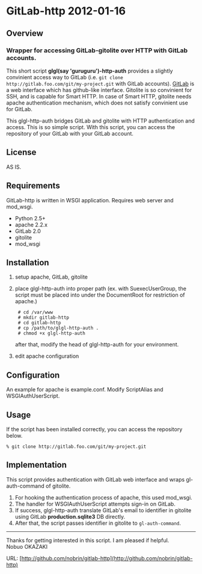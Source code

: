 GitLab-http 2012-01-16
======================

Overview
--------
### Wrapper for accessing GitLab-gitolite over HTTP with GitLab accounts.

This short script **glgl(say 'guruguru')-http-auth** provides a slightly convinient access way to GitLab (i.e. `git clone http://gitlab.foo.com/git/my-project.git` with GitLab accounts).  [GitLab](http://gitlabhq.com/) is a web interface which has github-like interface.  Gitolite is so convinient for SSH, and is capable for Smart HTTP.  In case of Smart HTTP, gitolite needs apache authentication mechanism, which does not satisfy convinient use for GitLab.

This glgl-http-auth bridges GitLab and gitolite with HTTP authentication and access. This is so simple script.
With this script, you can access the repository of your GitLab with your GitLab account.


License
-------
AS IS.


Requirements
------------
GitLab-http is written in WSGI application.  Requires web server and mod_wsgi.

- Python 2.5+
- apache 2.2.x
- GitLab 2.0
- gitolite
- mod_wsgi


Installation
------------
1. setup apache, GitLab, gitolite
2. place glgl-http-auth into proper path (ex. with SuexecUserGroup, the script must be placed into under the DocumentRoot for restriction of apache.)

        # cd /var/www
        # mkdir gitlab-http
        # cd gitlab-http
        # cp /path/to/glgl-http-auth .
        # chmod +x glgl-http-auth

   after that, modify the head of glgl-http-auth for your environment.
3. edit apache configuration


Configuration
-------------
An example for apache is example.conf.
Modify ScriptAlias and WSGIAuthUserScript.


Usage
-----
If the script has been installed correctly, you can access the repository below.

    % git clone http://gitlab.foo.com/git/my-project.git


Implementation
--------------
This script provides authentication with GitLab web interface and wraps gl-auth-command of gitolite.

1. For hooking the authentication process of apache, this used mod_wsgi.
2. The handler for WSGIAuthUserScript attempts sign-in on GitLab.
3. If success, glgl-http-auth translate GitLab's email to identifier in gitolite using GitLab **production.sqlite3** DB directly.
4. After that, the script passes identifier in gitolite to `gl-auth-command`.


---
Thanks for getting interested in this script.  I am pleased if helpful.  
Nobuo OKAZAKI

URL: [http://github.com/nobrin/gitlab-http](http://github.com/nobrin/gitlab-http)

